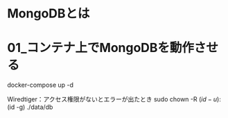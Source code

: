 # MongoDBとは



# 01_コンテナ上でMongoDBを動作させる
docker-compose up -d

Wiredtiger：アクセス権限がないとエラーが出たとき
sudo chown -R $(id -u):$(id -g) ./data/db
